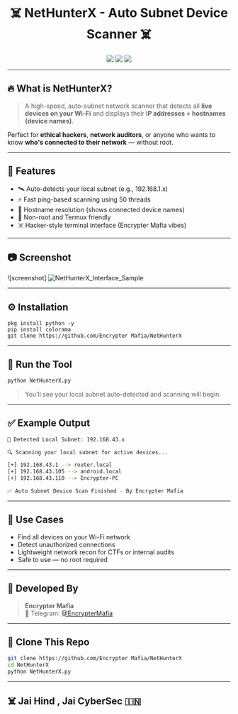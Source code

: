 
<h1 align="center">☠️ NetHunterX - Auto Subnet Device Scanner ☠️</h1>
<p align="center">
  <img src="https://img.shields.io/badge/Made%20By-Encrypter%20Mafia-red?style=for-the-badge&logo=python">
  <img src="https://img.shields.io/badge/Platform-Termux%20%7C%20Linux-blue?style=for-the-badge">
  <img src="https://img.shields.io/badge/Scan-Ping%20%2B%20Hostname-green?style=for-the-badge">
</p>

---

## 🔥 What is NetHunterX?

> A high-speed, auto-subnet network scanner that detects all **live devices on your Wi-Fi** and displays their **IP addresses + hostnames (device names)**.

Perfect for **ethical hackers**, **network auditors**, or anyone who wants to know **who's connected to their network** — without root.

---

## 🧠 Features

- 🛰️ Auto-detects your local subnet (e.g., 192.168.1.x)
- ⚡ Fast ping-based scanning using 50 threads
- 📡 Hostname resolution (shows connected device names)
- 🎯 Non-root and Termux friendly
- ☠️ Hacker-style terminal interface (Encrypter Mafia vibes)

---

## 📷 Screenshot

![screenshot] 
![NetHunterX_Interface_Sample](https://github.com/user-attachments/assets/20cc0d34-7e99-4b43-91fb-827d02d28569)

---

## ⚙️ Installation

```apt update && upgrade -y
pkg install python -y
pip install colorama
git clone https://github.com/Encrypter Mafia/NetHunterX
```

---

## 🚀 Run the Tool

```bash
python NetHunterX.py
```

> You’ll see your local subnet auto-detected and scanning will begin.

---

## ✅ Example Output

```bash
📡 Detected Local Subnet: 192.168.43.x

🔍 Scanning your local subnet for active devices...

[+] 192.168.43.1 --> router.local
[+] 192.168.43.105 --> android.local
[+] 192.168.43.110 --> Encrypter-PC

✅ Auto Subnet Device Scan Finished - By Encrypter Mafia
```

---

## 📌 Use Cases

- Find all devices on your Wi-Fi network
- Detect unauthorized connections
- Lightweight network recon for CTFs or internal audits
- Safe to use — no root required

---

## 🧠 Developed By

> **Encrypter Mafia**  
> 📲 Telegram: [@EncrypterMafia](https://t.me/EncrypterMafia)

---

## 📂 Clone This Repo

```bash
git clone https://github.com/Encrypter Mafia/NetHunterX
cd NetHunterX
python NetHunterX.py
```

---

## ☠️ Jai Hind , Jai CyberSec 🇮🇳
